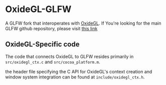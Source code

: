 # OxideGL-GLFW

A GLFW fork that interoperates with [OxideGL](https://github.com/The-Minecraft-Scientist/oxidegl). If You're looking for the main GLFW github repository, please visit [this link](https://github.com/glfw/glfw)


## OxideGL-Specific code
The code that connects OxideGL to GLFW resides primarily in `src/oxidegl_ctx.c` and `src/cocoa_platform.m`.

the header file specifying the C API for OxideGL's context creation and window system integration can be found at `include/oxidegl_ctx.h`.


